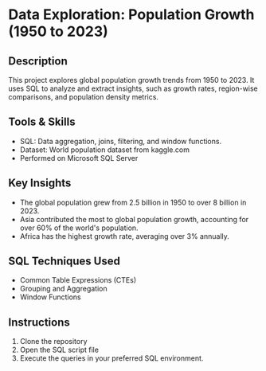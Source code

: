 # Data Exploration: Population Growth (1950 to 2023)

## Description
This project explores global population growth trends from 1950 to 2023. It uses SQL to analyze and extract insights, such as growth rates, region-wise comparisons, and population density metrics.

## Tools & Skills
- SQL: Data aggregation, joins, filtering, and window functions.
- Dataset: World population dataset from kaggle.com
- Performed on Microsoft SQL Server

## Key Insights
- The global population grew from 2.5 billion in 1950 to over 8 billion in 2023.
- Asia contributed the most to global population growth, accounting for over 60% of the world's population.
- Africa has the highest growth rate, averaging over 3% annually.

## SQL Techniques Used
- Common Table Expressions (CTEs)
- Grouping and Aggregation
- Window Functions

## Instructions
1. Clone the repository
2. Open the SQL script file
3. Execute the queries in your preferred SQL environment.
